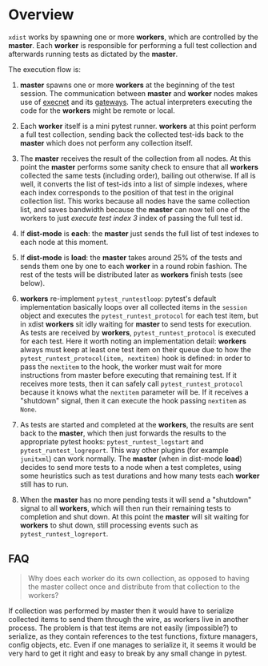 # Overview #

`xdist` works by spawning one or more **workers**, which are controlled
by the **master**. Each **worker** is responsible for performing 
a full test collection and afterwards running tests as dictated by the **master**.

The execution flow is:

1. **master** spawns one or more **workers** at the beginning of
   the test session. The communication between **master** and **worker** nodes makes use of 
   [execnet](http://codespeak.net/execnet/) and its [gateways](http://codespeak.net/execnet/basics.html#gateways-bootstrapping-python-interpreters).
   The actual interpreters executing the code for the **workers** might
   be remote or local. 
  
1. Each **worker** itself is a mini pytest runner. **workers** at this
   point perform a full test collection, sending back the collected 
   test-ids back to the **master** which does not
   perform any collection itself.
     
1. The **master** receives the result of the collection from all nodes.
   At this point the **master** performs some sanity check to ensure that
   all **workers** collected the same tests (including order), bailing out otherwise.
   If all is well, it converts the list of test-ids into a list of simple
   indexes, where each index corresponds to the position of that test in the
   original collection list. This works because all nodes have the same 
   collection list, and saves bandwidth because the **master** can now tell
   one of the workers to just *execute test index 3* index of passing the
   full test id.
   
1. If **dist-mode** is **each**: the **master** just sends the full list
   of test indexes to each node at this moment.
   
1. If **dist-mode** is **load**: the **master** takes around 25% of the
   tests and sends them one by one to each **worker** in a round robin
   fashion. The rest of the tests will be distributed later as **workers**
   finish tests (see below).
   
1. **workers** re-implement `pytest_runtestloop`: pytest's default implementation
   basically loops over all collected items in the `session` object and executes
   the `pytest_runtest_protocol` for each test item, but in xdist **workers** sit idly 
   waiting for **master** to send tests for execution. As tests are
   received by **workers**, `pytest_runtest_protocol` is executed for each test. 
   Here it worth noting an implementation detail: **workers** always must keep at 
   least one test item on their queue due to how the `pytest_runtest_protocol(item, nextitem)` 
   hook is defined: in order to pass the `nextitem` to the hook, the worker must wait for more 
   instructions from master before executing that remaining test. If it receives more tests, 
   then it can safely call `pytest_runtest_protocol` because it knows what the `nextitem` parameter will be. 
   If it receives a "shutdown" signal, then it can execute the hook passing `nextitem` as `None`. 
   
1. As tests are started and completed at the **workers**, the results are sent
   back to the **master**, which then just forwards the results to 
   the appropriate pytest hooks: `pytest_runtest_logstart` and 
   `pytest_runtest_logreport`. This way other plugins (for example `junitxml`)
   can work normally. The **master** (when in dist-mode **load**) 
   decides to send more tests to a node when a test completes, using
   some heuristics such as test durations and how many tests each **worker**
   still has to run.
   
1. When the **master** has no more pending tests it will
   send a "shutdown" signal to all **workers**, which will then run their 
   remaining tests to completion and shut down. At this point the 
   **master** will sit waiting for **workers** to shut down, still
   processing events such as `pytest_runtest_logreport`.
 
## FAQ ##

> Why does each worker do its own collection, as opposed to having 
the master collect once and distribute from that collection to the workers?

If collection was performed by master then it would have to 
serialize collected items to send them through the wire, as workers live in another process. 
The problem is that test items are not easily (impossible?) to serialize, as they contain references to 
the test functions, fixture managers, config objects, etc. Even if one manages to serialize it, 
it seems it would be very hard to get it right and easy to break by any small change in pytest. 
  

